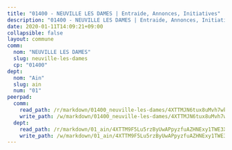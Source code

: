 ```yaml
---
title: "01400 - NEUVILLE LES DAMES | Entraide, Annonces, Initiatives"
description: "01400 - NEUVILLE LES DAMES | Entraide, Annonces, Initiatives"
date: 2020-01-11T14:09:21+09:00
collapsible: false
layout: commune
comm:
  nom: "NEUVILLE LES DAMES"
  slug: neuville-les-dames
  cp: "01400"
dept:
  nom: "Ain"
  slug: ain
  num: "01"
peerpad:
  comm:
    read_path: /r/markdown/01400_neuville-les-dames/4XTTMJN6tux8uMvh7wkCQRfTsFiu2YMWnApPwGdt7amqc8Gx7
    write_path: /w/markdown/01400_neuville-les-dames/4XTTMJN6tux8uMvh7wkCQRfTsFiu2YMWnApPwGdt7amqc8Gx7-K3TgTsvxwBjrMExu9zt4ebSnuLv1p4ESsrYiqFmUL3KNhuZLHYc7Wp46pZ4NkNfakf89aQdzGmbwqixtknVex61f2KTu7oMR5DSc2aPyytS9A6c6zNLDJ7RTULNyxQ3eVVHwCeTq
  dept:
    read_path: /r/markdown/01_ain/4XTTM9F5Lu5rzByUwAPpyzfuAZHNExy1TWE3X3wiTrPFfiAJr
    write_path: /w/markdown/01_ain/4XTTM9F5Lu5rzByUwAPpyzfuAZHNExy1TWE3X3wiTrPFfiAJr-K3TgUnxzeFoJA4CB58vXNvKXURJneTNZHUsypAQGicGiZu7AS2sPbjspGpj7s3MmMv58YhkLaSUMQMHaiKAfoMv6wF36Urxbqqh8MmnXpnKkbVhnAishABEkMRAiyAt8GGJ1Jer2
---
```


